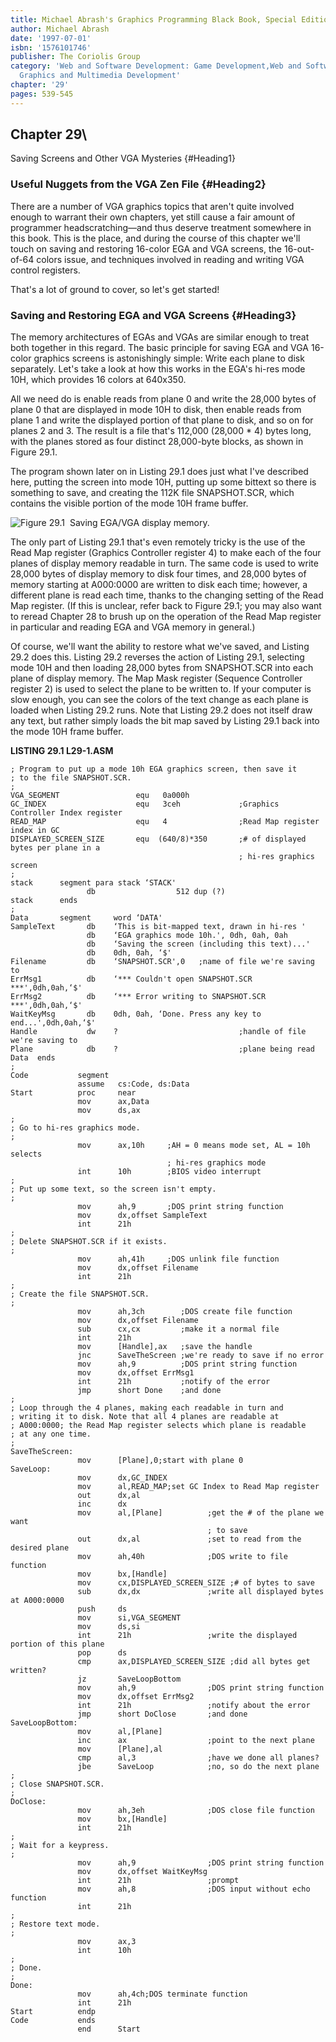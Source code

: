 ```yaml
---
title: Michael Abrash's Graphics Programming Black Book, Special Edition
author: Michael Abrash
date: '1997-07-01'
isbn: '1576101746'
publisher: The Coriolis Group
category: 'Web and Software Development: Game Development,Web and Software Development:
  Graphics and Multimedia Development'
chapter: '29'
pages: 539-545
---
```


## Chapter 29\
 Saving Screens and Other VGA Mysteries {#Heading1}

### Useful Nuggets from the VGA Zen File {#Heading2}

There are a number of VGA graphics topics that aren't quite involved
enough to warrant their own chapters, yet still cause a fair amount of
programmer headscratching—and thus deserve treatment somewhere in this
book. This is the place, and during the course of this chapter we'll
touch on saving and restoring 16-color EGA and VGA screens, the
16-out-of-64 colors issue, and techniques involved in reading and
writing VGA control registers.

That's a lot of ground to cover, so let's get started!

### Saving and Restoring EGA and VGA Screens {#Heading3}

The memory architectures of EGAs and VGAs are similar enough to treat
both together in this regard. The basic principle for saving EGA and VGA
16-color graphics screens is astonishingly simple: Write each plane to
disk separately. Let's take a look at how this works in the EGA's hi-res
mode 10H, which provides 16 colors at 640x350.

All we need do is enable reads from plane 0 and write the 28,000 bytes
of plane 0 that are displayed in mode 10H to disk, then enable reads
from plane 1 and write the displayed portion of that plane to disk, and
so on for planes 2 and 3. The result is a file that's 112,000 (28,000 \*
4) bytes long, with the planes stored as four distinct 28,000-byte
blocks, as shown in Figure 29.1.

The program shown later on in Listing 29.1 does just what I've described
here, putting the screen into mode 10H, putting up some bittext so there
is something to save, and creating the 112K file SNAPSHOT.SCR, which
contains the visible portion of the mode 10H frame buffer.

![**Figure 29.1**  *Saving EGA/VGA display memory.*](images/29-01.jpg)

The only part of Listing 29.1 that's even remotely tricky is the use of
the Read Map register (Graphics Controller register 4) to make each of
the four planes of display memory readable in turn. The same code is
used to write 28,000 bytes of display memory to disk four times, and
28,000 bytes of memory starting at A000:0000 are written to disk each
time; however, a different plane is read each time, thanks to the
changing setting of the Read Map register. (If this is unclear, refer
back to Figure 29.1; you may also want to reread Chapter 28 to brush up
on the operation of the Read Map register in particular and reading EGA
and VGA memory in general.)

Of course, we'll want the ability to restore what we've saved, and
Listing 29.2 does this. Listing 29.2 reverses the action of Listing
29.1, selecting mode 10H and then loading 28,000 bytes from SNAPSHOT.SCR
into each plane of display memory. The Map Mask register (Sequence
Controller register 2) is used to select the plane to be written to. If
your computer is slow enough, you can see the colors of the text change
as each plane is loaded when Listing 29.2 runs. Note that Listing 29.2
does not itself draw any text, but rather simply loads the bit map saved
by Listing 29.1 back into the mode 10H frame buffer.

**LISTING 29.1 L29-1.ASM**

    ; Program to put up a mode 10h EGA graphics screen, then save it
    ; to the file SNAPSHOT.SCR.
    ;
    VGA_SEGMENT                 equ   0a000h
    GC_INDEX                    equ   3ceh             ;Graphics Controller Index register
    READ_MAP                    equ   4                ;Read Map register index in GC
    DISPLAYED_SCREEN_SIZE       equ  (640/8)*350       ;# of displayed bytes per plane in a
                                                       ; hi-res graphics screen
    ;
    stack      segment para stack ‘STACK'
                     db                  512 dup (?)
    stack      ends
    ;
    Data       segment     word ‘DATA'
    SampleText       db    ‘This is bit-mapped text, drawn in hi-res '
                     db    ‘EGA graphics mode 10h.', 0dh, 0ah, 0ah
                     db    ‘Saving the screen (including this text)...'
                     db    0dh, 0ah, ‘$'
    Filename         db    ‘SNAPSHOT.SCR',0   ;name of file we're saving to
    ErrMsg1          db    ‘*** Couldn't open SNAPSHOT.SCR ***',0dh,0ah,‘$'
    ErrMsg2          db    ‘*** Error writing to SNAPSHOT.SCR ***',0dh,0ah,‘$'
    WaitKeyMsg       db    0dh, 0ah, ‘Done. Press any key to end...',0dh,0ah,‘$'
    Handle           dw    ?                           ;handle of file we're saving to
    Plane            db    ?                           ;plane being read
    Data  ends
    ;
    Code           segment
                   assume   cs:Code, ds:Data
    Start          proc     near
                   mov      ax,Data
                   mov      ds,ax
    ;
    ; Go to hi-res graphics mode.
    ;
                   mov      ax,10h     ;AH = 0 means mode set, AL = 10h selects
                                       ; hi-res graphics mode
                   int      10h        ;BIOS video interrupt
    ;
    ; Put up some text, so the screen isn't empty.
    ;
                   mov      ah,9       ;DOS print string function
                   mov      dx,offset SampleText
                   int      21h
    ;
    ; Delete SNAPSHOT.SCR if it exists.
    ;
                   mov      ah,41h     ;DOS unlink file function
                   mov      dx,offset Filename
                   int      21h
    ;
    ; Create the file SNAPSHOT.SCR.
    ;
                   mov      ah,3ch        ;DOS create file function
                   mov      dx,offset Filename
                   sub      cx,cx         ;make it a normal file
                   int      21h
                   mov      [Handle],ax   ;save the handle
                   jnc      SaveTheScreen ;we're ready to save if no error
                   mov      ah,9          ;DOS print string function
                   mov      dx,offset ErrMsg1
                   int      21h           ;notify of the error
                   jmp      short Done    ;and done
    ;
    ; Loop through the 4 planes, making each readable in turn and
    ; writing it to disk. Note that all 4 planes are readable at
    ; A000:0000; the Read Map register selects which plane is readable
    ; at any one time.
    ;
    SaveTheScreen:
                   mov      [Plane],0;start with plane 0
    SaveLoop:
                   mov      dx,GC_INDEX
                   mov      al,READ_MAP;set GC Index to Read Map register
                   out      dx,al
                   inc      dx
                   mov      al,[Plane]          ;get the # of the plane we want
                                                ; to save
                   out      dx,al               ;set to read from the desired plane
                   mov      ah,40h              ;DOS write to file function
                   mov      bx,[Handle]
                   mov      cx,DISPLAYED_SCREEN_SIZE ;# of bytes to save
                   sub      dx,dx               ;write all displayed bytes at A000:0000
                   push     ds
                   mov      si,VGA_SEGMENT
                   mov      ds,si
                   int      21h                 ;write the displayed portion of this plane
                   pop      ds
                   cmp      ax,DISPLAYED_SCREEN_SIZE ;did all bytes get written?
                   jz       SaveLoopBottom
                   mov      ah,9                ;DOS print string function
                   mov      dx,offset ErrMsg2
                   int      21h                 ;notify about the error
                   jmp      short DoClose       ;and done
    SaveLoopBottom:
                   mov      al,[Plane]
                   inc      ax                  ;point to the next plane
                   mov      [Plane],al
                   cmp      al,3                ;have we done all planes?
                   jbe      SaveLoop            ;no, so do the next plane
    ;
    ; Close SNAPSHOT.SCR.
    ;
    DoClose:
                   mov      ah,3eh              ;DOS close file function
                   mov      bx,[Handle]
                   int      21h
    ;
    ; Wait for a keypress.
    ;
                   mov      ah,9                ;DOS print string function
                   mov      dx,offset WaitKeyMsg
                   int      21h                 ;prompt
                   mov      ah,8                ;DOS input without echo function
                   int      21h
    ;
    ; Restore text mode.
    ;
                   mov      ax,3
                   int      10h
    ;
    ; Done.
    ;
    Done:
                   mov      ah,4ch;DOS terminate function
                   int      21h
    Start          endp
    Code           ends
                   end      Start
